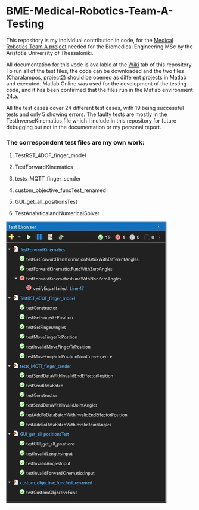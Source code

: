# BME-Medical-Robotics-Team-A-Testing

This repository is my individual contribution in code, for the [Medical Robotics Team A project](https://github.com/maro-michailidou/BME-Medical-Robotics-Team-A) needed for the Biomedical Engineering MSc by the Aristotle University of Thessaloniki. 

All documentation for this vode is available at the [Wiki](https://github.com/maro-michailidou/BME-Medical-Robotics-Team-A-Testing/wiki) tab of this repository. To run all of the test files, the code can be downloaded and the two files (Charalampos, project2) should be opened as different projects in Matlab and executed. Matlab Online was used for the development of the testing code, and it has been confirmed that the files run in the Matlab environment 24.a. 

All the test cases cover 24 different test cases, with 19 being successful tests and only 5 showing errors. The faulty tests are mostly in the TestInverseKinematics file which I include in this repository for future debugging but not in the documentation or my personal report. 
### The correspondent test files are my own work: 

1) TestRST_4DOF_finger_model

2) TestForwardKinematics

3) tests_MQTT_finger_sender

4) custom_objective_funcTest_renamed

5) GUI_get_all_positionsTest

6) TestAnalyticalandNumericalSolver


![All Tests shown in Matlab Test Browser](https://github.com/maro-michailidou/maro-michailidou.github.io/raw/master/assets/tests.JPG)
